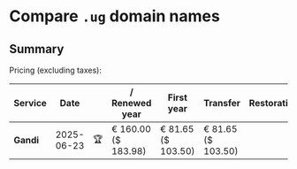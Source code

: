 # Compare `.ug` domain names

## Summary

Pricing (excluding taxes):

| Service | Date |  | / Renewed year | First year | Transfer | Restoration |
|--|--|--|--|--|--|--|
| **Gandi** | 2025-06-23 | 🏆 | € 160.00<br>($ 183.98) | € 81.65<br>($ 103.50) | € 81.65<br>($ 103.50) |  |
